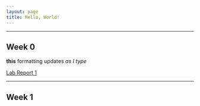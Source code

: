 ```yaml
---
layout: page
title: Hello, World!
---
```


--- 

## Week 0

**this** formatting updates _as I type_

[Lab Report 1](https://ijjones.github.io/cse15l-lab-reports/lab-report-1-week-0.html)

---

## Week 1
